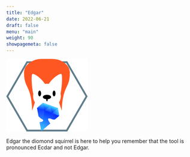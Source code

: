 ```yaml
---
title: "Edgar"
date: 2022-06-21
draft: false
menu: "main"
weight: 90
showpagemeta: false
---
```




![Edgar the diamond squirrel](/img/Edgar.png "Edgar the diamond squirrel")

Edgar the diomond squirrel is here to help you remember that the tool is pronounced Ecdar and not Edgar. 

